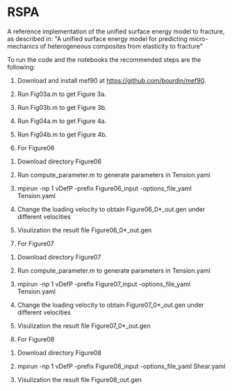 # RSPA
A reference implementation of the unified surface energy model to fracture, as described in:  "A unified surface energy model for predicting micro-mechanics of heterogeneous composites from elasticity to fracture" 

To run the code and the notebooks the recommended steps are the following:

1. Download and install mef90 at https://github.com/bourdin/mef90.
 
2. Run Fig03a.m to get Figure 3a.

3. Run Fig03b.m to get Figure 3b.

4. Run Fig04a.m to get Figure 4a.

5. Run Fig04b.m to get Figure 4b.

6. For Figure06

  1) Download directory Figure06
  
  2) Run compute_parameter.m to generate parameters in Tension.yaml

  3) mpirun -np 1 vDefP -prefix Figure06_input -options_file_yaml Tension.yaml

  4) Change the loading velocity to obtain Figure06_0*_out.gen under different velocities
  
  5) Visulization the result file Figure06_0*_out.gen

7. For Figure07
  
  1) Download directory Figure07
  
  2) Run compute_parameter.m to generate parameters in Tension.yaml

  3) mpirun -np 1 vDefP -prefix Figure07_input -options_file_yaml Tension.yaml

  4) Change the loading velocity to obtain Figure07_0*_out.gen under different velocities
  
  5) Visulization the result file Figure07_0*_out.gen

8. For Figure08 
 
  1) Download directory Figure08
  
  2) mpirun -np 1 vDefP -prefix Figure08_input -options_file_yaml Shear.yaml
   
  3) Visulization the result file Figure08_out.gen
